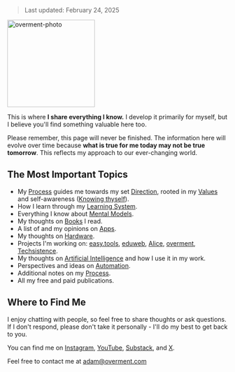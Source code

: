 > Last updated: February 24, 2025

<img src="https://cloud.overment.com/overment-1752861357.jpg" alt="overment-photo" width="200px">

This is where **I share everything I know.** I develop it primarily for myself, but I believe you'll find something valuable here too.

Please remember, this page will never be finished. The information here will evolve over time because **what is true for me today may not be true tomorrow**. This reflects my approach to our ever-changing world.

## The Most Important Topics

- My [Process](Core/Process.md) guides me towards my set [Direction](Core/Direction.md), rooted in my [Values](Core/Values.md) and self-awareness ([Knowing thyself](Core/Knowing%20thyself.md)).
- How I learn through my [Learning System](Core/Learning%20System.md).
- Everything I know about [Mental Models](Mental%20Models/Mental%20Models.md).
- My thoughts on [Books](Books/Books.md) I read.
- A list of and my opinions on [Apps](Tools/Apps.md).
- My thoughts on [Hardware](Tools/Hardware.md).
- Projects I'm working on: [easy.tools](Projects/easy_.md), [eduweb](Projects/eduweb.md), [Alice](Projects/Alice.md), [overment](Projects/overment.md), [Techsistence](Projects/Techsistence.md).
- My thoughts on [Artificial Intelligence](AI/AI.md) and how I use it in my work.
- Perspectives and ideas on [Automation](Tools/Automation.md).
- Additional notes on my [Process](Core/Process.md).
- All my free and paid publications.

## Where to Find Me

I enjoy chatting with people, so feel free to share thoughts or ask questions. If I don't respond, please don't take it personally - I'll do my best to get back to you.

You can find me on [Instagram](https://www.instagram.com/_overment/), [YouTube](https://www.youtube.com/overment), [Substack](https://techsistence.com/), and [X](https://x.com/_overment).

Feel free to contact me at adam@overment.com
